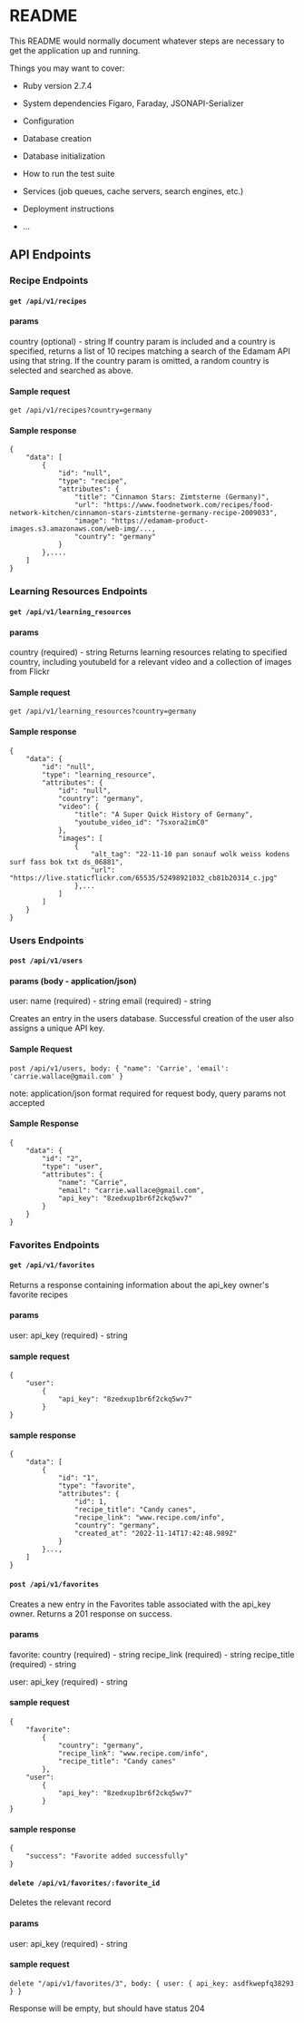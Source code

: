 # README

This README would normally document whatever steps are necessary to get the
application up and running.

Things you may want to cover:

* Ruby version
2.7.4

* System dependencies
Figaro, Faraday, JSONAPI-Serializer

* Configuration

* Database creation

* Database initialization

* How to run the test suite

* Services (job queues, cache servers, search engines, etc.)

* Deployment instructions

* ...

## API Endpoints

### Recipe Endpoints

#### ```get /api/v1/recipes```

#### params
country (optional) - string
If country param is included and a country is specified, returns a list of 10 recipes matching a search of the Edamam API using that string.
If the country param is omitted, a random country is selected and searched as above.

#### Sample request
```get /api/v1/recipes?country=germany```

#### Sample response
```
{
    "data": [
        {
            "id": "null",
            "type": "recipe",
            "attributes": {
                "title": "Cinnamon Stars: Zimtsterne (Germany)",
                "url": "https://www.foodnetwork.com/recipes/food-network-kitchen/cinnamon-stars-zimtsterne-germany-recipe-2009033",
                "image": "https://edamam-product-images.s3.amazonaws.com/web-img/...,
                "country": "germany"
            }
        },....
    ]
}
```

### Learning Resources Endpoints

#### ```get /api/v1/learning_resources```

#### params
country (required) - string
Returns learning resources relating to specified country, including youtubeId for a relevant video and a collection of images from Flickr

#### Sample request
```get /api/v1/learning_resources?country=germany```

#### Sample response
```
{
    "data": {
        "id": "null",
        "type": "learning_resource",
        "attributes": {
            "id": "null",
            "country": "germany",
            "video": {
                "title": "A Super Quick History of Germany",
                "youtube_video_id": "7sxora2imC0"
            },
            "images": [
                {
                    "alt_tag": "22-11-10 pan sonauf wolk weiss kodens surf fass bok txt ds_06881",
                    "url": "https://live.staticflickr.com/65535/52498921032_cb81b20314_c.jpg"
                },...
            ]
        ]
    }
}
```

### Users Endpoints

#### ```post /api/v1/users```

#### params (body - application/json)
user:
name (required) - string
email (required) - string

Creates an entry in the users database. Successful creation of the user also assigns a unique API key.

#### Sample Request

```post /api/v1/users, body: { "name": 'Carrie', 'email': 'carrie.wallace@gmail.com' }```

note: application/json format required for request body, query params not accepted

#### Sample Response

```
{
    "data": {
        "id": "2",
        "type": "user",
        "attributes": {
            "name": "Carrie",
            "email": "carrie.wallace@gmail.com",
            "api_key": "8zedxup1br6f2ckq5wv7"
        }
    }
}
```

### Favorites Endpoints

#### ```get /api/v1/favorites```

Returns a response containing information about the api_key owner's favorite recipes

#### params
user:
api_key (required) - string

#### sample request
```
{ 
    "user":
        {
            "api_key": "8zedxup1br6f2ckq5wv7"
        }
}
```

#### sample response
```
{
    "data": [
        {
            "id": "1",
            "type": "favorite",
            "attributes": {
                "id": 1,
                "recipe_title": "Candy canes",
                "recipe_link": "www.recipe.com/info",
                "country": "germany",
                "created_at": "2022-11-14T17:42:48.989Z"
            }
        }...,
    ]
}
```
#### ```post /api/v1/favorites```

Creates a new entry in the Favorites table associated with the api_key owner. Returns a 201 response on success.

#### params
favorite:
country (required) - string
recipe_link (required) - string
recipe_title (required) - string

user:
api_key (required) - string

#### sample request
```
{ 
    "favorite": 
        {
            "country": "germany",
            "recipe_link": "www.recipe.com/info",
            "recipe_title": "Candy canes"
        },
    "user":
        {
            "api_key": "8zedxup1br6f2ckq5wv7"
        }
}
```

#### sample response
```
{
    "success": "Favorite added successfully"
}
```
#### ```delete /api/v1/favorites/:favorite_id```

Deletes the relevant record

#### params

user:
api_key (required) - string

#### sample request

```delete "/api/v1/favorites/3", body: { user: { api_key: asdfkwepfq38293 } }```

Response will be empty, but should have status 204


